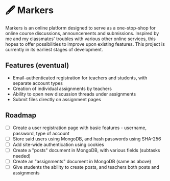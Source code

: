 # 🖋️ Markers

Markers is an online platform designed to serve as a one-stop-shop for online course discussions, announcements and submissions.
Inspired by me and my classmates' troubles with various other online services, this hopes to offer possibilities to improve upon existing features.
This project is currently in its earliest stages of development.

## Features (eventual)

  * Email-authenticated registration for teachers and students, with separate account types
  * Creation of individual assignments by teachers
  * Ability to open new discussion threads under assignments
  * Submit files directly on assignment pages
  
## Roadmap

- [ ] Create a user registration page with basic features - username, password, type of account
- [ ] Store said users using MongoDB, and hash passwords using SHA-256
- [ ] Add site-wide authentication using cookies
- [ ] Create a "posts" document in MongoDB, with various fields (subtasks needed)
- [ ] Create an "assignments" document in MongoDB (same as above)
- [ ] Give students the ability to create posts, and teachers both posts and assignments
